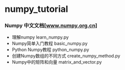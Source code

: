 # numpy_tutorial
### Numpy 中文文档[www.numpy.org.cn]
* 理解numpy                                   learn_numpy.py
* Numpy简单入门教程                           basic_numpy.py
* Python Numpy教程                            python_numpy.py
* 创建Numpy数组的不同方式                     create_numpy_method.py
* Numpy中的矩阵和向量                         matrix_and_vector.py
